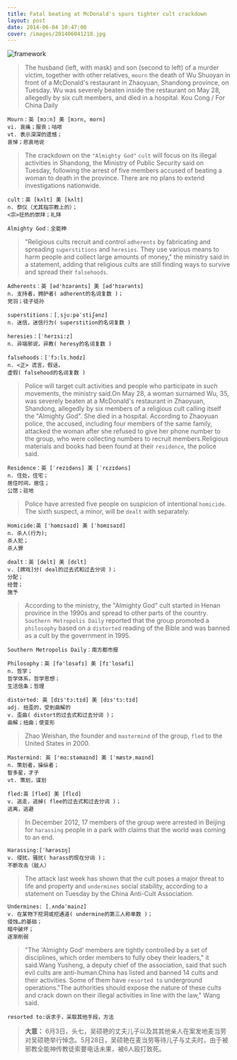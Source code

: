 ```yaml
---
title: Fatal beating at McDonald's spurs tighter cult crackdown
layout: post
date: 2014-06-04 10:47:00
cover: /images/201406041218.jpg
---
```


![framework](http://tedyin.me/images/201406041218.jpg)

>The husband (left, with mask) and son (second to left) of a murder victim, together with other relatives, `mourn` the death of Wu Shuoyan in front of a McDonald's restaurant in Zhaoyuan, Shandong province, on Tuesday. Wu was severely beaten inside the restaurant on May 28, allegedly by six cult members, and died in a hospital. Kou Cong / For China Daily

    Mourn：英 [mɔ:n] 美 [mɔrn, morn] 
    vi. 哀痛；服丧；咕哝 
    vt. 表示深深的遗憾；
    哀悼；悲哀地说

>The crackdown on the `"Almighty God"` `cult` will focus on its illegal activities in Shandong, the Ministry of Public Security said on Tuesday, following the arrest of five members accused of beating a woman to death in the province.
There are no plans to extend investigations nationwide. 

    cult：英 [kʌlt] 美 [kʌlt] 
    n. 祭仪（尤其指宗教上的）；
    <宗>狂热的崇拜；礼拜

    Almighty God：全能神

>"Religious cults recruit and control `adherents` by fabricating and spreading `superstitions` and `heresies`. They use various means to harm people and collect large amounts of money," the ministry said in a statement, adding that religious cults are still finding ways to survive and spread their `falsehoods`.

    Adherents：英 [əd'hɪərənts] 美 [əd'hɪərənts] 
    n. 支持者，拥护者( adherent的名词复数 )；
    党羽；徒子徒孙

    superstitions：[ˌsju:pəˈstiʃənz] 
    n. 迷信，迷信行为( superstition的名词复数 )

    heresies：[ˈherɪsi:z] 
    n. 异端邪说，异教( heresy的名词复数 ) 

    falsehoods：[ˈfɔ:lsˌhʊdz] 
    n. <正> 谎言，假话，
    虚假( falsehood的名词复数 )

>Police will target cult activities and people who participate in such movements, the ministry said.On May 28, a woman surnamed Wu, 35, was severely beaten at a McDonald's restaurant in Zhaoyuan, Shandong, allegedly by six members of a religious cult calling itself the "Almighty God". She died in a hospital. According to Zhaoyuan police, the accused, including four members of the same family, attacked the woman after she refused to give her phone number to the group, who were collecting numbers to recruit members.Religious materials and books had been found at their `residence`, the police said. 

    Residence：英 [ˈrezɪdəns] 美 [ˈrɛzɪdəns] 
    n. 住处，住宅；
    居住时间，居住；
    公馆；驻地

>Police have arrested five people on suspicion of intentional `homicide`. The sixth suspect, a minor, will be `dealt` with separately. 

    Homicide:英 ['hɒmɪsaɪd] 美 [ˈhɒmɪsaɪd] 
    n. 杀人(行为);
    杀人犯；
    杀人罪

    dealt：英 [delt] 美 [dɛlt] 
    v. [牌戏]分( deal的过去式和过去分词 )；
    分配；
    经营；
    施予

>According to the ministry, the "Almighty God" cult started in Henan province in the 1990s and spread to other parts of the country. `Southern Metropolis Daily` reported that the group promoted a `philosophy` based on a `distorted` reading of the Bible and was banned as a cult by the government in 1995. 

    Southern Metropolis Daily：南方都市报

    Philosophy：英 [fə'lɒsəfɪ] 美 [fɪˈlɑsəfi] 
    n. 哲学；
    哲学体系，哲学思想；
    生活信条；哲理

    distorted: 英 [dɪs'tɔ:tɪd] 美 [dɪs'tɔ:tɪd] 
    adj. 扭歪的，受到曲解的 
    v. 歪曲( distort的过去式和过去分词 )；
    曲解；扭曲；使变形

>Zhao Weishan, the founder and `mastermind` of the group, `fled` to the United States in 2000.

    Mastermind: 英 ['mɑ:stəmaɪnd] 美 [ˈmæstɚˌmaɪnd] 
    n. 策划者，操纵者；
    智多星，才子 
    vt. 策划，谋划

    fled:英 [fled] 美 [flɛd] 
    v. 逃走，逃掉( flee的过去式和过去分词 )；
    逃离，逃避

>In December 2012, 17 members of the group were arrested in Beijing for `harassing` people in a park with claims that the world was coming to an end.

    Harassing:[ˈhærəsɪŋ] 
    v. 侵扰，骚扰( harass的现在分词 )；
    不断攻击（敌人）

>The attack last week has shown that the cult poses a major threat to life and property and `undermines` social stability, according to a statement on Tuesday by the China Anti-Cult Association.

    Undermines: [ˌʌndəˈmainz] 
    v. 在某物下挖洞或挖通道( undermine的第三人称单数 )；
    侵蚀…的基础；
    暗中破坏；
    逐渐削弱

>"The 'Almighty God' members are tightly controlled by a set of disciplines, which order members to fully obey their leaders," it said.Wang Yusheng, a deputy chief of the association, said that such evil cults are anti-human.China has listed and banned 14 cults and their activities. Some of them have `resorted to` underground operations."The authorities should expose the nature of these cults and crack down on their illegal activities in line with the law," Wang said.

    resorted to:诉求于，采取其他手段，方法

> **大意：**
> 6月3日，头七，吴硕艳的丈夫儿子以及其其他亲人在案发地麦当劳对吴硕艳举行悼念。5月28日，吴硕艳在麦当劳等待儿子与丈夫时，由于被邪教全能神传教徒索要电话未果，被6人殴打致死。